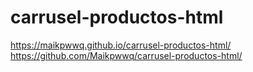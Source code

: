 # carrusel-productos-html


https://maikpwwq.github.io/carrusel-productos-html/ 
https://github.com/Maikpwwq/carrusel-productos-html/